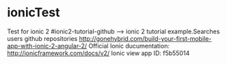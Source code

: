 # ionicTest
Test for ionic 2
#ionic2-tutorial-github
--> ionic 2 tutorial example.Searches users github repositories
http://gonehybrid.com/build-your-first-mobile-app-with-ionic-2-angular-2/
Official Ionic ducumentation: http://ionicframework.com/docs/v2/
Ionic view app ID: f5b55014
